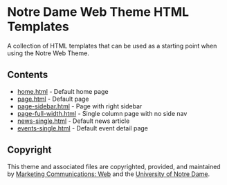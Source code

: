 # Notre Dame Web Theme HTML Templates

A collection of HTML templates that can be used as a starting point when using the Notre Web Theme.

## Contents

* [home.html](home.html) - Default home page
* [page.html](page.html) - Default page
* [page-sidebar.html](page-sidebar.html) - Page with right sidebar
* [page-full-width.html](page-full-width.html) - Single column page with no side nav
* [news-single.html](news_single.html) - Default news article
* [events-single.html](events_single.html) -  Default event detail page

## Copyright

This theme and associated files are copyrighted, provided, and maintained by [Marketing Communications: Web](https://marcomm.nd.edu/web/) and the [University of Notre Dame](https://www.nd.edu/).